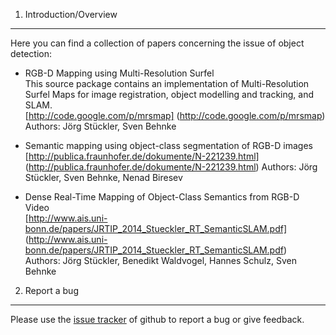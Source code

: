 1. Introduction/Overview
------------------------

Here you can find a collection of papers concerning the issue of object detection:

* RGB-D Mapping using Multi-Resolution Surfel  
This source package contains an implementation of Multi-Resolution Surfel Maps for image registration, object modelling and tracking, and SLAM.  
[http://code.google.com/p/mrsmap] (http://code.google.com/p/mrsmap)  
Authors: Jörg Stückler, Sven Behnke

* Semantic mapping using object-class segmentation of RGB-D images  
[http://publica.fraunhofer.de/dokumente/N-221239.html] (http://publica.fraunhofer.de/dokumente/N-221239.html)
Authors: Jörg Stückler, Sven Behnke, Nenad Biresev

* Dense Real-Time Mapping of Object-Class Semantics from RGB-D Video  
[http://www.ais.uni-bonn.de/papers/JRTIP_2014_Stueckler_RT_SemanticSLAM.pdf] (http://www.ais.uni-bonn.de/papers/JRTIP_2014_Stueckler_RT_SemanticSLAM.pdf)  
Authors: Jörg Stückler, Benedikt Waldvogel, Hannes Schulz, Sven Behnke


2. Report a bug
---------------
Please use the [issue tracker](https://github.com/NIFTi-Fraunhofer/object-detection/issues) of github to report a bug or give feedback.


